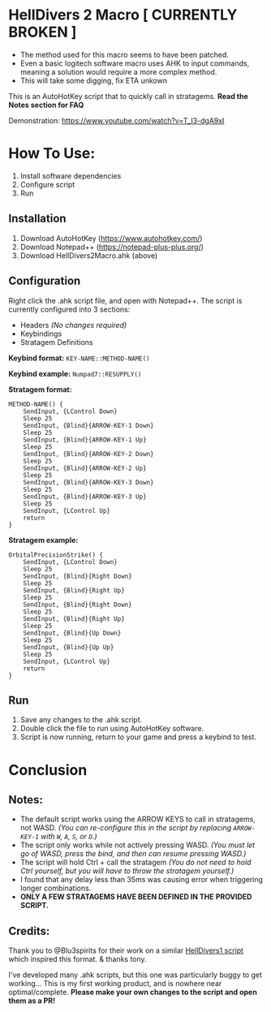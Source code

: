 # HellDivers 2 Macro [ CURRENTLY BROKEN ]
* The method used for this macro seems to have been patched.
* Even a basic logitech software macro uses AHK to input commands, meaning a solution would require a more complex method.
* This will take some digging, fix ETA unkown

This is an AutoHotKey script that to quickly call in stratagems.
**Read the Notes section for FAQ**

Demonstration:
https://www.youtube.com/watch?v=T_I3-dgA9xI


# How To Use:

1. Install software dependencies
2. Configure script
3. Run

## Installation

1. Download AutoHotKey (https://www.autohotkey.com/)
2. Download Notepad++ (https://notepad-plus-plus.org/)
3. Download HellDivers2Macro.ahk (above)

## Configuration
Right click the .ahk script file, and open with Notepad++.
The script is currently configured into 3 sections:
- Headers _(No changes required)_
- Keybindings
- Stratagem Definitions

**Keybind format:**
`KEY-NAME::METHOD-NAME()`

**Keybind example:**
`Numpad7::RESUPPLY()`

**Stratagem format:**
```
METHOD-NAME() {
    SendInput, {LControl Down}
    Sleep 25
    SendInput, {Blind}{ARROW-KEY-1 Down}
    Sleep 25
    SendInput, {Blind}{ARROW-KEY-1 Up}
    Sleep 25
    SendInput, {Blind}{ARROW-KEY-2 Down}
    Sleep 25
    SendInput, {Blind}{ARROW-KEY-2 Up}
    Sleep 25
    SendInput, {Blind}{ARROW-KEY-3 Down}
    Sleep 25
    SendInput, {Blind}{ARROW-KEY-3 Up}
    Sleep 25
    SendInput, {LControl Up}
    return
}
```

**Stratagem example:**
```
OrbitalPrecisionStrike() {
    SendInput, {LControl Down}
    Sleep 25
    SendInput, {Blind}{Right Down}
    Sleep 25
    SendInput, {Blind}{Right Up}
    Sleep 25
    SendInput, {Blind}{Right Down}
    Sleep 25
    SendInput, {Blind}{Right Up}
    Sleep 25
    SendInput, {Blind}{Up Down}
    Sleep 25
    SendInput, {Blind}{Up Up}
    Sleep 25
    SendInput, {LControl Up}
    return
}
```
## Run
1. Save any changes to the .ahk script.
2. Double click the file to run using AutoHotKey software.
3. Script is now running, return to your game and press a keybind to test.

# Conclusion

## Notes:
- The default script works using the ARROW KEYS to call in stratagems, not WASD.
_(You can re-configure this in the script by replacing `ARROW-KEY-1` with `W`, `A`, `S`, or `D`.)_
- The script only works while not actively pressing WASD. 
_(You must let go of WASD, press the bind, and then can resume pressing WASD.)_
- The script will hold Ctrl + call the stratagem
_(You do not need to hold Ctrl yourself, but you will have to throw the stratagem yourself.)_
- I found that any delay less than 35ms was causing error when triggering longer combinations.
- **ONLY A FEW STRATAGEMS HAVE BEEN DEFINED IN THE PROVIDED SCRIPT.**

## Credits:
Thank you to @Blu3spirits for their work on a similar [HellDivers1 script](https://github.com/Blu3spirits/HellDiversScript/) which inspired this format.
& thanks tony.

I've developed many .ahk scripts, but this one was particularly buggy to get working...
This is my first working product, and is nowhere near optimal/complete.
**Please make your own changes to the script and open them as a PR!**
